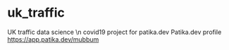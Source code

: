 # uk_traffic
UK traffic data science \n
covid19 project for patika.dev Patika.dev profile https://app.patika.dev/mubbum




